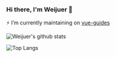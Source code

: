 ### Hi there, I'm Weijuer 👋


 ⚡  I’m currently maintaining on [vue-guides](https://github.com/weijuer/vue-guides)


<!-- <img align="right" src="https://github-readme-stats.vercel.app/api?username=weijuer&show_icons=true&theme=ts" /> -->

![Weijuer's github stats](https://github-readme-stats.vercel.app/api?username=weijuer&show_icons=true&theme=vue)

![Top Langs](https://github-readme-stats.vercel.app/api/top-langs/?username=weijuer)

<!--
**weijuer/weijuer** is a ✨ _special_ ✨ repository because its `README.md` (this file) appears on your GitHub profile.

Here are some ideas to get you started:

- 🔭 I’m currently working on ...
- 🌱 I’m currently learning ...
- 👯 I’m looking to collaborate on ...
- 🤔 I’m looking for help with ...
- 💬 Ask me about ...
- 📫 How to reach me: ...
- 😄 Pronouns: ...
- ⚡ Fun fact: ...
-->
